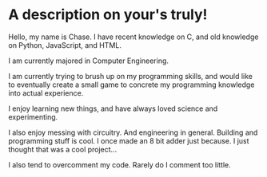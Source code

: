 # A description on your's truly!
Hello, my name is Chase. I have recent knowledge on C, and old knowledge on Python, JavaScript, and HTML.

I am currently majored in Computer Engineering.

I am currently trying to brush up on my programming skills, and would like to eventually create a small game to concrete my programming knowledge into actual experience.

I enjoy learning new things, and have always loved science and experimenting.

I also enjoy messing with circuitry. And engineering in general. Building and programming stuff is cool.
I once made an 8 bit adder just because. I just thought that was a cool project...

I also tend to overcomment my code. Rarely do I comment too little.
